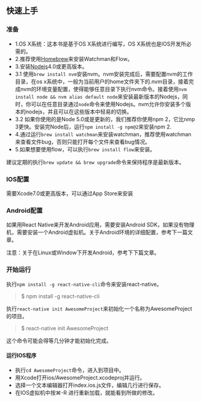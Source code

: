 ## 快速上手 ##

### 准备 ###
* 1.OS X系统：这本书是基于OS X系统进行编写，OS X系统也是IOS开发所必需的。
* 2.推荐使用[Homebrew](1)来安装Watchman和Flow。
* 3.安装[Nodejs]()4.0或更高版本。
* 3.1 使用```brew install nvm```安装nvm。nvm安装完成后，需要配置nvm的工作目录，在os x系统中，一般为当前用户的home文件夹下的.nvm目录，接着完成nvm的环境变量配置，使得能够任意目录下执行nvm命令。接着使用```nvm install node && nvm alias default node```来安装最新版本的Nodejs，同时，你可以在任意目录通过```node```命令来使用Nodejs。nvm允许你安装多个版本的nodejs，并且可以在这些版本中轻易的切换。
* 3.2 如果你使用的是Node 5.0或是更新的，我们推荐你使用npm 2，它比nmp 3更快。安装完Node后，运行```npm install -g npm@2```来安装npm 2.
* 4.通过运行```brew install watchman```来安装watchman，推荐使用watchman来查看文件bug，否则只能打开每个文件来查看bug情况。
* 5.如果想要使用flow，可以执行```brew install flow```来安装。

建议定期的执行```brew update && brew upgrade```命令来保持程序是最新版本。

### IOS配置 ###
需要Xcode7.0或更高版本，可以通过App Store来安装

### Android配置 ###
如果用React Native来开发Android应用，需要安装Android SDK，如果没有物理机，需要安装一个Android虚拟机。关于Android环境的详细配置，参考下一篇文章。

注意：关于在Linux或Window下开发Android，参考下下篇文章。

### 开始运行 ###
执行```npm install -g react-native-cli```命令来安装react-native。
> $ npm install -g react-native-cli

执行```react-native init AwesomeProject```来初始化一个名称为AwesomeProject的项目。
> $ react-native init AwesomeProject

这个命令可能会得等几分钟才能初始化完成。

#### 运行IOS程序 ####
* 执行```cd AwesomeProject```命令，进入到项目中。
* 用Xcode打开ios/AwesomeProject.xcodeproj并运行。
* 选择一个文本编辑器打开index.ios.js文件，编辑几行进行保存。
* 在IOS虚拟机中按⌘-R 进行重新加载，就能看到所做的修改。